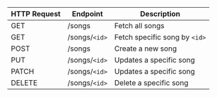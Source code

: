 |HTTP Request   |Endpoint   |Description  |
|---|---|---|
|GET   |/songs   |Fetch all songs   |
|GET   |/songs/`<id>`   |Fetch specific song by `<id>`|
|POST   |/songs   |Create a new song   |
|PUT   |/songs/`<id>`   |Updates a specific song  |
|PATCH |/songs/`<id>`   |Updates a specific song  |
|DELETE   |/songs/`<id>`   |Delete a specific song  |